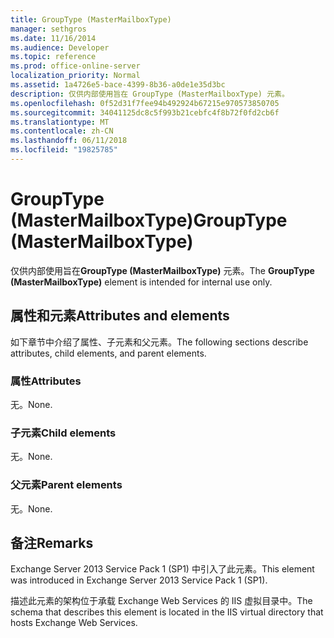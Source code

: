 ```yaml
---
title: GroupType (MasterMailboxType)
manager: sethgros
ms.date: 11/16/2014
ms.audience: Developer
ms.topic: reference
ms.prod: office-online-server
localization_priority: Normal
ms.assetid: 1a4726e5-bace-4399-8b36-a0de1e35d3bc
description: 仅供内部使用旨在 GroupType (MasterMailboxType) 元素。
ms.openlocfilehash: 0f52d31f7fee94b492924b67215e970573850705
ms.sourcegitcommit: 34041125dc8c5f993b21cebfc4f8b72f0fd2cb6f
ms.translationtype: MT
ms.contentlocale: zh-CN
ms.lasthandoff: 06/11/2018
ms.locfileid: "19825785"
---
```

# <a name="grouptype-mastermailboxtype"></a><span data-ttu-id="12d4f-103">GroupType (MasterMailboxType)</span><span class="sxs-lookup"><span data-stu-id="12d4f-103">GroupType (MasterMailboxType)</span></span>

<span data-ttu-id="12d4f-104">仅供内部使用旨在**GroupType (MasterMailboxType)** 元素。</span><span class="sxs-lookup"><span data-stu-id="12d4f-104">The **GroupType (MasterMailboxType)** element is intended for internal use only.</span></span> 

## <a name="attributes-and-elements"></a><span data-ttu-id="12d4f-105">属性和元素</span><span class="sxs-lookup"><span data-stu-id="12d4f-105">Attributes and elements</span></span>

<span data-ttu-id="12d4f-106">如下章节中介绍了属性、子元素和父元素。</span><span class="sxs-lookup"><span data-stu-id="12d4f-106">The following sections describe attributes, child elements, and parent elements.</span></span>
  
### <a name="attributes"></a><span data-ttu-id="12d4f-107">属性</span><span class="sxs-lookup"><span data-stu-id="12d4f-107">Attributes</span></span>

<span data-ttu-id="12d4f-108">无。</span><span class="sxs-lookup"><span data-stu-id="12d4f-108">None.</span></span>
  
### <a name="child-elements"></a><span data-ttu-id="12d4f-109">子元素</span><span class="sxs-lookup"><span data-stu-id="12d4f-109">Child elements</span></span>

<span data-ttu-id="12d4f-110">无。</span><span class="sxs-lookup"><span data-stu-id="12d4f-110">None.</span></span>
  
### <a name="parent-elements"></a><span data-ttu-id="12d4f-111">父元素</span><span class="sxs-lookup"><span data-stu-id="12d4f-111">Parent elements</span></span>

<span data-ttu-id="12d4f-112">无。</span><span class="sxs-lookup"><span data-stu-id="12d4f-112">None.</span></span>
  
## <a name="remarks"></a><span data-ttu-id="12d4f-113">备注</span><span class="sxs-lookup"><span data-stu-id="12d4f-113">Remarks</span></span>

<span data-ttu-id="12d4f-114">Exchange Server 2013 Service Pack 1 (SP1) 中引入了此元素。</span><span class="sxs-lookup"><span data-stu-id="12d4f-114">This element was introduced in Exchange Server 2013 Service Pack 1 (SP1).</span></span>
  
<span data-ttu-id="12d4f-115">描述此元素的架构位于承载 Exchange Web Services 的 IIS 虚拟目录中。</span><span class="sxs-lookup"><span data-stu-id="12d4f-115">The schema that describes this element is located in the IIS virtual directory that hosts Exchange Web Services.</span></span>
  

